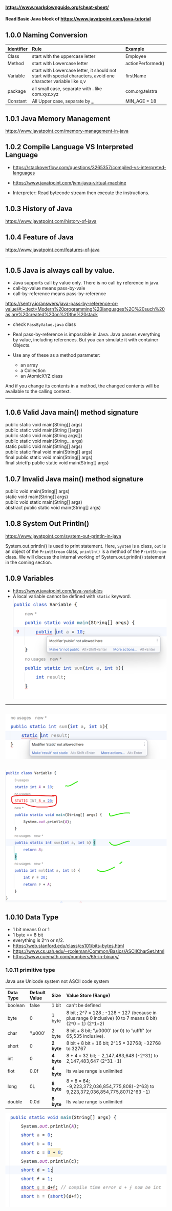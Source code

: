 #### https://www.markdownguide.org/cheat-sheet/

#### Read Basic Java block of https://www.javatpoint.com/java-tutorial

## 1.0.0 Naming Conversion

| Identifier | Rule                                                                                                            | Example           |
|:-----------|:----------------------------------------------------------------------------------------------------------------|:------------------|
| Class      | start with the uppercase letter                                                                                 | Employee          |
| Method     | start with Lowercase letter                                                                                     | actionPerformed() |
| Variable   | start with Lowercase letter, it should not start with special characters, avoid one character variable like x,v | firstName         |
| package    | all small case, separate with **.** like com.xyz.xyz                                                            | com.org.telstra   |
| Constant   | All Upper case, separate by **_**                                                                               | MIN_AGE = 18      |

## 1.0.1 Java Memory Management

https://www.javatpoint.com/memory-management-in-java

## 1.0.2 Compile Language VS Interpreted Language

- https://stackoverflow.com/questions/3265357/compiled-vs-interpreted-languages

- https://www.javatpoint.com/jvm-java-virtual-machine

- Interpreter: Read bytecode stream then execute the instructions.

## 1.0.3 History of Java

https://www.javatpoint.com/history-of-java

## 1.0.4 Feature of Java

https://www.javatpoint.com/features-of-java

--------------------------------------------------------

## 1.0.5 Java is always call by value.

- Java supports call by value only. There is no call by reference in java.
- call-by-value means pass-by-vale
- call-by-reference means pass-by-reference

https://sentry.io/answers/java-pass-by-reference-or-value/#:~:text=Modern%20programming%20languages%2C%20such%20as,are%20created%20on%20the%20stack

- check `PassByValue.java` class

- Real pass-by-reference is impossible in Java. Java passes everything by value, including references.
  But you can simulate it with container Objects.

- Use any of these as a method parameter:
    - an array
    - a Collection
    - an AtomicXYZ class

And if you change its contents in a method, the changed contents will be available to the calling context.

--------------------------------------------------------------

## 1.0.6 Valid Java main() method signature

public static void main(String[] args)  
public static void main(String []args)  
public static void main(String args[])  
public static void main(String... args)  
static public void main(String[] args)  
public static final void main(String[] args)  
final public static void main(String[] args)  
final strictfp public static void main(String[] args)

## 1.0.7 Invalid Java main() method signature

public void main(String[] args)  
static void main(String[] args)  
public void static main(String[] args)  
abstract public static void main(String[] args)

## 1.0.8 System Out Println()

https://www.javatpoint.com/system-out-println-in-java

System.out.println() is used to print statement. Here, `System` is a class, `out` is an object of the `PrintStream` class,
`println()` is a method of the `PrintStream` class. We will discuss the internal working of System.out.println() statement
in the coming section.

## 1.0.9 Variables

- https://www.javatpoint.com/java-variables
- A local variable cannot be defined with `static` keyword.
![img.png](img.png)

---------------------------------
![img_1.png](img_1.png)
---------------------------------
![img_2.png](img_2.png)
---------------------------------

## 1.0.10 Data Type

- 1 bit means 0 or 1
- 1 byte == 8 bit
- everything is 2^n or n/2.
- https://web.stanford.edu/class/cs101/bits-bytes.html
- https://www.cs.uah.edu/~rcoleman/Common/Basics/ASCIICharSet.html
- https://www.cuemath.com/numbers/65-in-binary/

### 1.0.11 primitive type
Java use Unicode system not ASCII code system

| Data Type | Default Value | Size       | Value Store (Range)                                                                                       |
|:----------|:--------------|:-----------|:----------------------------------------------------------------------------------------------------------|
| boolean   | false         | 1 bit      | can't be defined                                                                                          |
| byte      | 0             | 1 byte     | 8 bit ; 2^7 = 128 ; -128 + 127 (because in plus range 0 inclusive) (0 to 7 means 8 bit) (2^0 = 1) (2^1=2) |
| char      | '\u000'       | 2 byte     | 8 bit + 8 bit; '\u0000' (or 0) to '\uffff' (or 65,535 inclusive).                                         | 
| short     | 0             | **2 byte** | 8 bit + 8 bit = 16 bit; 2^15 = 32768; -32768 to 32767                                                     |
| int       | 0             | **4 byte** | 8 * 4 = 32 bit;  - 2,147,483,648 (-2^31) to 2,147,483,647 (2^31 -1)                                       |
| flot      | 0.0f          | **4 byte** | Its value range is unlimited                                                                              |
| long      | 0L            | **8 byte** | 8 * 8 = 64; -9,223,372,036,854,775,808(-2^63) to 9,223,372,036,854,775,807(2^63 -1)                       |
| double    | 0.0d          | **8 byte** | Its value range is unlimited                                                                              |

![img_4.png](img_4.png)





 


